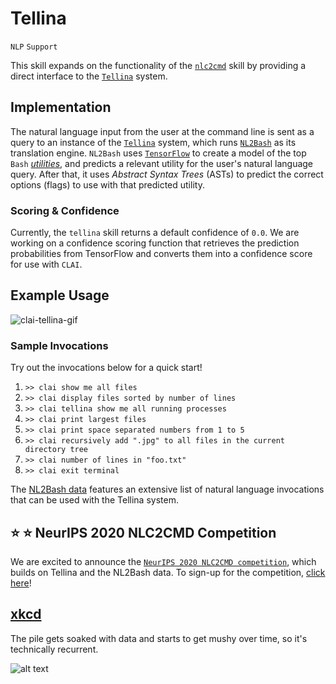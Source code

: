 # Tellina

`NLP` `Support`

This skill expands on the functionality of the [`nlc2cmd`](https://github.com/IBM/clai/tree/master/clai/server/plugins/nlc2cmd) skill by 
providing a direct interface to the [`Tellina`](https://github.com/TellinaTool/) system. 

## Implementation

The natural language input from the user at the command line is sent as a query to an 
instance of the [`Tellina`](http://tellina.rocks/) system, which runs [`NL2Bash`](https://github.com/TellinaTool/nl2bash/) as its 
translation engine. `NL2Bash` uses [`TensorFlow`](https://www.tensorflow.org/) to create a model of the top `Bash` [*utilities*](https://github.com/TellinaTool/nl2bash/tree/master/data/bash), and predicts a relevant utility for the user's natural language query. After that, it uses *Abstract Syntax Trees* (ASTs) to predict the correct options (flags) to use with that predicted utility. 

### Scoring & Confidence

Currently, the `tellina` skill returns a default confidence of `0.0`. We are working on a confidence scoring function that retrieves the prediction probabilities from TensorFlow and converts them into a confidence score for use with `CLAI`. 

## Example Usage

![clai-tellina-gif](https://www.dropbox.com/s/063tmajzchskvws/tellina.gif?raw=1)

### Sample Invocations

Try out the invocations below for a quick start!

1. `>> clai show me all files`
2. `>> clai display files sorted by number of lines`
3. `>> clai tellina show me all running processes`
4. `>> clai print largest files`
5. `>> clai print space separated numbers from 1 to 5`
6. `>> clai recursively add ".jpg" to all files in the current directory tree`
7. `>> clai number of lines in "foo.txt"`
8. `>> clai exit terminal`

The [NL2Bash data](https://github.com/TellinaTool/nl2bash/blob/master/data/bash/all.nl) features an extensive list of natural language invocations that can be used with the Tellina system. 



<!-- ## :star: :star: :star: :star: :star: nlc2cmd Challenge -->
## :star: :star: NeurIPS 2020 NLC2CMD Competition

We are excited to announce the [`NeurIPS 2020 NLC2CMD competition`](http://ibm.biz/nlc2cmd), which builds on Tellina and the NL2Bash data. To sign-up for the competition, [click here](http://nlc2cmd.us-east.mybluemix.net/#/participate)! 

<!-- No one remembers arcane flags to commands we use every day.
The ability to turn natural language instructions to bash commands has been a pipe 
dream for the research community for a while. 
After all, there is a lot of data already out there in public forums and in documentation
that can be readily leveraged. 
Especially with recent advances in natural language processing, 
this problem has received renewed interest.

> **NL2Bash: A Corpus and Semantic Parser for Natural Language Interface to the Linux Operating System.**
Xi Victoria Lin, Chenglong Wang, Luke Zettlemoyer, Michael D. Ernst. 
The 11th International Conference on Language Resources and Evaluation, 2018.
Check out [NL2Bash](https://github.com/TellinaTool/nl2bash).

> Check out [Betty](https://github.com/pickhardt/betty), a ''friendly English-like interface for your command line''.

Most recent attempts (including the ones above) are either heavily rule based or 
do not scale beyond the examples that can be mined reliably from forums. 
As such, it remains an open challenge today.

As part of Project CLAI, we intend to curate and release an open dataset around this 
challenge and host a leaderboard of competing solutions. 
Contribute [here](https://forms.gle/MXWfGYCtiVDNfNdU8). -->


## [xkcd](https://uni.xkcd.com/)


The pile gets soaked with data and starts to get mushy over time, so it's technically recurrent.  

![alt text](https://imgs.xkcd.com/comics/machine_learning.png "The pile gets soaked with data and starts to get mushy over time, so it's technically recurrent.")
